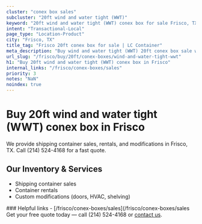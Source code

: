 ```yaml
---
cluster: "conex box sales"
subcluster: "20ft wind and water tight (WWT)"
keyword: "20ft wind and water tight (WWT) conex box for sale Frisco, TX"
intent: "Transactional-Local"
page_type: "Location-Product"
city: "Frisco, TX"
title_tag: "Frisco 20ft conex box for sale | LC Container"
meta_description: "Buy wind and water tight (WWT) 20ft conex box sale with local delivery in Frisco, TX. LC Container — local Since 2003. Request a fast quote today."
url_slug: "/frisco/buy/20ft/conex-boxes/wind-and-water-tight-wwt"
h1: "Buy 20ft wind and water tight (WWT) conex box in Frisco"
internal_links: "/frisco/conex-boxes/sales"
priority: 3
notes: "NaN"
noindex: true
---
```


# Buy 20ft wind and water tight (WWT) conex box in Frisco

We provide shipping container sales, rentals, and modifications in Frisco, TX. Call (214) 524-4168 for a fast quote.

## Our Inventory & Services
- Shipping container sales
- Container rentals
- Custom modifications (doors, HVAC, shelving)

<div data-section="internal-links">
### Helpful links
- [/frisco/conex-boxes/sales](/frisco/conex-boxes/sales
</div>

<div data-section="cta">
Get your free quote today — call (214) 524-4168 or <a href="/contact">contact us</a>.
</div>

<script type="application/ld+json">{"@context":"https://schema.org","@type":"FAQPage","mainEntity":[{"@type":"Question","name":"How much does delivery cost in Frisco, TX?","acceptedAnswer":{"@type":"Answer","text":"Delivery costs vary by distance and container size. Most deliveries in Frisco, TX range from $150-$300. Call (214) 524-4168 for an exact quote based on your specific location."}},{"@type":"Question","name":"Do you offer financing or payment plans?","acceptedAnswer":{"@type":"Answer","text":"We accept major credit cards, checks, and can discuss commercial terms for bulk purchases. Call (214) 524-4168 to discuss options."}},{"@type":"Question","name":"Can you customize containers in Frisco, TX?","acceptedAnswer":{"@type":"Answer","text":"Yes — we perform modifications like doors, HVAC, insulation, and shelving. Request a custom quote at (214) 524-4168 or via our contact form."}}]}</script>
